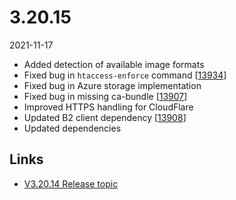 # 3.20.15

2021-11-17

- Added detection of available image formats
- Fixed bug in `htaccess-enforce` command [[13934](https://chevereto.com/community/threads/13934)]
- Fixed bug in Azure storage implementation
- Fixed bug in missing ca-bundle [[13907](https://chevereto.com/community/threads/13907)]
- Improved HTTPS handling for CloudFlare
- Updated B2 client dependency [[13908](https://chevereto.com/community/threads/13908)]
- Updated dependencies

## Links

- [V3.20.14 Release topic](hhttps://chevereto.com/community/threads/chevereto-v3-20-15.13943/)
